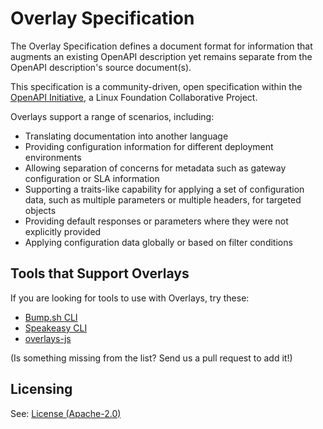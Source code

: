 # Overlay Specification

The Overlay Specification defines a document format for information that augments an existing OpenAPI description yet remains separate from the OpenAPI description's source document(s).

This specification is a community-driven, open specification within the [OpenAPI Initiative](https://www.openapis.org/), a Linux Foundation Collaborative Project.

Overlays support a range of scenarios, including:

- Translating documentation into another language
- Providing configuration information for different deployment environments
- Allowing separation of concerns for metadata such as gateway configuration or SLA information
- Supporting a traits-like capability for applying a set of configuration data, such as multiple parameters or multiple headers, for targeted objects
- Providing default responses or parameters where they were not explicitly provided
- Applying configuration data globally or based on filter conditions

## Tools that Support Overlays

If you are looking for tools to use with Overlays, try these:

- [Bump.sh CLI](https://github.com/bump-sh/cli)
- [Speakeasy CLI](https://www.speakeasy.com/docs/speakeasy-cli/getting-started)
- [overlays-js](https://github.com/lornajane/openapi-overlays-js)

(Is something missing from the list? Send us a pull request to add it!)

## Licensing

See: [License (Apache-2.0)](./LICENSE)
